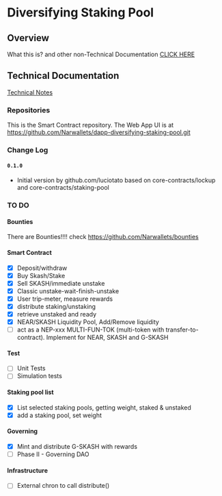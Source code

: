 # Diversifying Staking Pool

## Overview
What this is? and other non-Technical Documentation
[CLICK HERE](https://narwallets.github.io/diversifying-staking-pool/)

## Technical Documentation
[Technical Notes](https://narwallets.github.io/diversifying-staking-pool/technical-notes)

### Repositories 

This is the Smart Contract repository. The Web App UI is at https://github.com/Narwallets/dapp-diversifying-staking-pool.git

### Change Log
#### `0.1.0`

- Initial version by github.com/luciotato based on core-contracts/lockup and core-contracts/staking-pool

### TO DO

#### Bounties
There are Bounties!!!! check https://github.com/Narwallets/bounties

#### Smart Contract  
 - [x] Deposit/withdraw
 - [x] Buy Skash/Stake
 - [x] Sell SKASH/immediate unstake
 - [x] Classic unstake-wait-finish-unstake
 - [x] User trip-meter, measure rewards
 - [x] distribute staking/unstaking
 - [x] retrieve unstaked and ready
 - [x] NEAR/SKASH Liquidity Pool, Add/Remove liquidity
 - [ ] act as a NEP-xxx MULTI-FUN-TOK (multi-token with transfer-to-contract). Implement for NEAR, SKASH and G-SKASH

#### Test
 - [ ] Unit Tests
 - [ ] Simulation tests

#### Staking pool list
 - [x] List selected staking pools, getting weight, staked & unstaked
 - [x] add a staking pool, set weight

#### Governing
 - [x] Mint and distribute G-SKASH with rewards
 - [ ] Phase II - Governing DAO

#### Infrastructure
- [ ] External chron to call distribute()


